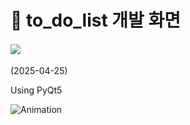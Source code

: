 # :memo: to_do_list 개발 화면
#### <img src="https://img.shields.io/badge/Python-3776AB?style=for-the-badge&logo=Python&logoColor=white">
(2025-04-25)

Using PyQt5 


![Animation](https://github.com/user-attachments/assets/ddff1638-b6d1-40a2-a5cf-ecedfa37899e)

